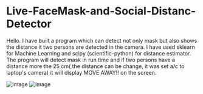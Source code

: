 # Live-FaceMask-and-Social-Distanc-Detector
Hello. I have built a program which can detect not only mask but also shows the distance it two persons are detected in the camera. I have used sklearn for Machine Learning and scipy (scientific-python) for distance estimator. The program will detect mask in run time and if two persons have a distance more the 25 cm( the distance can be change, it was set a/c to laptop's camera) it will display MOVE AWAY!! on the screen.

![image](https://user-images.githubusercontent.com/57497805/143045797-b282f39f-601b-4bdb-a156-60c9e0a7eb21.png) 
![image](https://user-images.githubusercontent.com/57497805/143046910-7826ac39-a9d0-4bad-86ab-b503ccf272a5.png)

